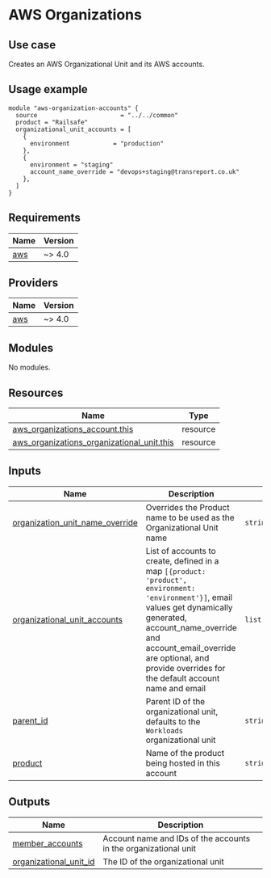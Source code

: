 # AWS Organizations

## Use case

Creates an AWS Organizational Unit and its AWS accounts.

## Usage example

```
module "aws-organization-accounts" {
  source                       = "../../common"
  product = "Railsafe"
  organizational_unit_accounts = [
    {
      environment            = "production"
    },
    {
      environment = "staging"
      account_name_override = "devops+staging@transreport.co.uk"
    },
  ]
}
```


<!-- BEGIN_TF_DOCS -->
## Requirements

| Name | Version |
|------|---------|
| <a name="requirement_aws"></a> [aws](#requirement\_aws) | ~> 4.0 |

## Providers

| Name | Version |
|------|---------|
| <a name="provider_aws"></a> [aws](#provider\_aws) | ~> 4.0 |

## Modules

No modules.

## Resources

| Name | Type |
|------|------|
| [aws_organizations_account.this](https://registry.terraform.io/providers/hashicorp/aws/latest/docs/resources/organizations_account) | resource |
| [aws_organizations_organizational_unit.this](https://registry.terraform.io/providers/hashicorp/aws/latest/docs/resources/organizations_organizational_unit) | resource |

## Inputs

| Name | Description | Type | Default | Required |
|------|-------------|------|---------|:--------:|
| <a name="input_organization_unit_name_override"></a> [organization\_unit\_name\_override](#input\_organization\_unit\_name\_override) | Overrides the Product name to be used as the Organizational Unit name | `string` | `""` | no |
| <a name="input_organizational_unit_accounts"></a> [organizational\_unit\_accounts](#input\_organizational\_unit\_accounts) | List of accounts to create, defined in a map `[{product: 'product', environment: 'environment'}]`, email values get dynamically generated, account\_name\_override and account\_email\_override are optional, and provide overrides for the default account name and email | `list(map(string))` | `[]` | no |
| <a name="input_parent_id"></a> [parent\_id](#input\_parent\_id) | Parent ID of the organizational unit, defaults to the `Workloads` organizational unit | `string` | `"ou-4zgj-95yanjci"` | no |
| <a name="input_product"></a> [product](#input\_product) | Name of the product being hosted in this account | `string` | `""` | no |

## Outputs

| Name | Description |
|------|-------------|
| <a name="output_member_accounts"></a> [member\_accounts](#output\_member\_accounts) | Account name and IDs of the accounts in the organizational unit |
| <a name="output_organizational_unit_id"></a> [organizational\_unit\_id](#output\_organizational\_unit\_id) | The ID of the organizational unit |
<!-- END_TF_DOCS -->